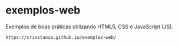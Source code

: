 # exemplos-web
Exemplos de boas práticas utilizando HTML5, CSS e JavaScript (JS).

    https://crisstanza.github.io/exemplos-web/
